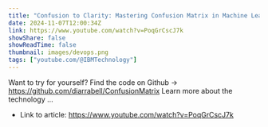```yaml
---
title: "Confusion to Clarity: Mastering Confusion Matrix in Machine Learning"
date: 2024-11-07T12:00:34Z
link: https://www.youtube.com/watch?v=PoqGrCscJ7k
showShare: false
showReadTime: false
thumbnail: images/devops.png
tags: ["youtube.com/@IBMTechnology"]
---
```

Want to try for yourself? Find the code on Github → https://github.com/diarrabell/ConfusionMatrix Learn more about the technology ...

- Link to article: https://www.youtube.com/watch?v=PoqGrCscJ7k